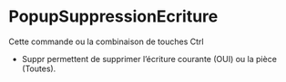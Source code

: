 # PopupSuppressionEcriture


Cette commande ou la combinaison de touches Ctrl 
 + Suppr permettent de supprimer 
 l’écriture courante (OUI) ou la pièce (Toutes).


